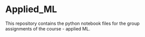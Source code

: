 # Applied_ML

This repository contains the python notebook files for the group assignments of the course - applied ML.
